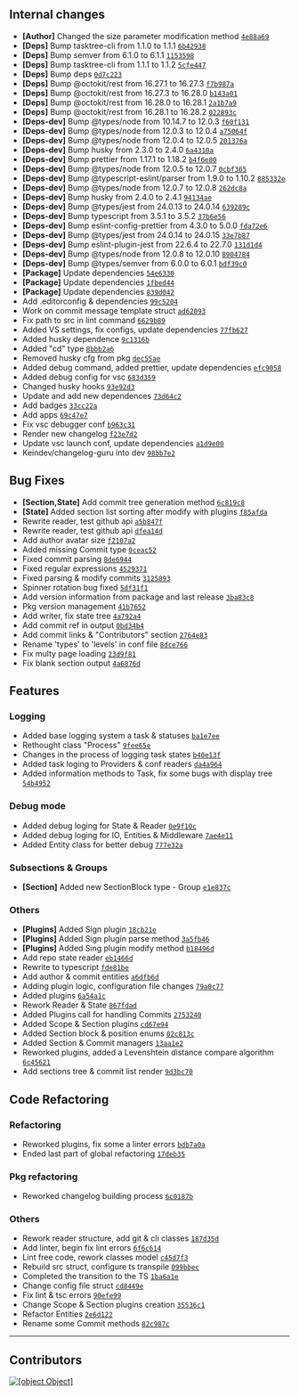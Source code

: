 ## Internal сhanges
- **[Author]** Сhanged the size parameter modification method  [``` 4e88a69 ```](https://github.com/keindev/changelog-guru/commit/4e88a6906d363e24d8a4ccec6211906bf5825658)
- **[Deps]** Bump tasktree-cli from 1.1.0 to 1.1.1  [``` 6b42938 ```](https://github.com/keindev/changelog-guru/commit/6b429381d2424c23f062aef17acab7b2dc179d90)
- **[Deps]** Bump semver from 6.1.0 to 6.1.1  [``` 1153598 ```](https://github.com/keindev/changelog-guru/commit/1153598f0ad213fe00651ed5f4313b76d8eb2eba)
- **[Deps]** Bump tasktree-cli from 1.1.1 to 1.1.2  [``` 5cfe447 ```](https://github.com/keindev/changelog-guru/commit/5cfe447b856d9355ff104d3d0cd8c33f55a3454a)
- **[Deps]** Bump deps  [``` 0d7c223 ```](https://github.com/keindev/changelog-guru/commit/0d7c223d1e3ab91c092143c93e822c7eb44c770c)
- **[Deps]** Bump @octokit/rest from 16.27.1 to 16.27.3  [``` f7b987a ```](https://github.com/keindev/changelog-guru/commit/f7b987a41fa4e7c668e237c977b40b291ade5edf)
- **[Deps]** Bump @octokit/rest from 16.27.3 to 16.28.0  [``` b143a01 ```](https://github.com/keindev/changelog-guru/commit/b143a015ede29711edf68a57a097d762482aa15a)
- **[Deps]** Bump @octokit/rest from 16.28.0 to 16.28.1  [``` 2a1b7a9 ```](https://github.com/keindev/changelog-guru/commit/2a1b7a96ee119b2118bbdbf36edd10ba99e0f80a)
- **[Deps]** Bump @octokit/rest from 16.28.1 to 16.28.2  [``` 022893c ```](https://github.com/keindev/changelog-guru/commit/022893c988b7a1fc726b0744c94f1972d91b12dd)
- **[Deps-dev]** Bump @types/node from 10.14.7 to 12.0.3  [``` f60f131 ```](https://github.com/keindev/changelog-guru/commit/f60f131a1327306170faf7d1fe334cd61743b113)
- **[Deps-dev]** Bump @types/node from 12.0.3 to 12.0.4  [``` a75064f ```](https://github.com/keindev/changelog-guru/commit/a75064f189e1894beb541c76a1c5b12671d6806e)
- **[Deps-dev]** Bump @types/node from 12.0.4 to 12.0.5  [``` 201376a ```](https://github.com/keindev/changelog-guru/commit/201376a81c9967bd3cac7bf75fc999d4aac4fea2)
- **[Deps-dev]** Bump husky from 2.3.0 to 2.4.0  [``` 6a4310a ```](https://github.com/keindev/changelog-guru/commit/6a4310aab71216ed52abd87cdc95fc131db23cf8)
- **[Deps-dev]** Bump prettier from 1.17.1 to 1.18.2  [``` b4f6e80 ```](https://github.com/keindev/changelog-guru/commit/b4f6e803838955d183048a4b3aaac3ccc7c94331)
- **[Deps-dev]** Bump @types/node from 12.0.5 to 12.0.7  [``` 0cbf365 ```](https://github.com/keindev/changelog-guru/commit/0cbf36540792011b2e27d1f027375fa226644f43)
- **[Deps-dev]** Bump @typescript-eslint/parser from 1.9.0 to 1.10.2  [``` 885332e ```](https://github.com/keindev/changelog-guru/commit/885332ef36de52394efc991f89c1115c6b02127b)
- **[Deps-dev]** Bump @types/node from 12.0.7 to 12.0.8  [``` 262dc8a ```](https://github.com/keindev/changelog-guru/commit/262dc8a228a84e4ade8c5a970c8a64142d44fc92)
- **[Deps-dev]** Bump husky from 2.4.0 to 2.4.1  [``` 94134ae ```](https://github.com/keindev/changelog-guru/commit/94134ae1efd49ccfd912fd69a5b3f430ebdd2eb1)
- **[Deps-dev]** Bump @types/jest from 24.0.13 to 24.0.14  [``` 639289c ```](https://github.com/keindev/changelog-guru/commit/639289c0dba00377cbcae5ed9c0783e7e8c43113)
- **[Deps-dev]** Bump typescript from 3.5.1 to 3.5.2  [``` 37b6e56 ```](https://github.com/keindev/changelog-guru/commit/37b6e56a9767cb454ba173f2b4fc780dc54773d1)
- **[Deps-dev]** Bump eslint-config-prettier from 4.3.0 to 5.0.0  [``` fda72e6 ```](https://github.com/keindev/changelog-guru/commit/fda72e61e8bc096173d28cfe467bf04f2f263756)
- **[Deps-dev]** Bump @types/jest from 24.0.14 to 24.0.15  [``` 33e7b87 ```](https://github.com/keindev/changelog-guru/commit/33e7b87a7a64ca2ab957744d5a3d7e83afb49fc3)
- **[Deps-dev]** Bump eslint-plugin-jest from 22.6.4 to 22.7.0  [``` 131d1d4 ```](https://github.com/keindev/changelog-guru/commit/131d1d42d6dfef92350bd506003ae808e9bbfd22)
- **[Deps-dev]** Bump @types/node from 12.0.8 to 12.0.10  [``` 8904784 ```](https://github.com/keindev/changelog-guru/commit/89047848e0999c8d1e99165fc2540c4e09f22873)
- **[Deps-dev]** Bump @types/semver from 6.0.0 to 6.0.1  [``` bdf39c0 ```](https://github.com/keindev/changelog-guru/commit/bdf39c0abfe4a05732d58e7d13d1896b2e945795)
- **[Package]** Update dependencies  [``` 54e6330 ```](https://github.com/keindev/changelog-guru/commit/54e63302f890edb007dd3a5911d6ae08ad62134f)
- **[Package]** Update dependencies  [``` 1fbed44 ```](https://github.com/keindev/changelog-guru/commit/1fbed44925822a89fdb3cb8ceef460ac3b4fb77c)
- **[Package]** Update dependencies  [``` 839d042 ```](https://github.com/keindev/changelog-guru/commit/839d04201466025bad2269548a4ca5be2f81593c)
- Add .editorconfig & dependencies  [``` 99c5204 ```](https://github.com/keindev/changelog-guru/commit/99c5204c7f1816a0aac980ff56aa2c0573cb437a)
- Work on commit message template struct  [``` ad62093 ```](https://github.com/keindev/changelog-guru/commit/ad62093ee283cbf772724be6779935951a57bb17)
- Fix path to src in lint command  [``` 6629b89 ```](https://github.com/keindev/changelog-guru/commit/6629b89b82ce9262929938e8548fd884c2af13d3)
- Added VS settings, fix configs, update dependencies  [``` 77fb627 ```](https://github.com/keindev/changelog-guru/commit/77fb62753b6e7f634805215b7253c39b8947fc48)
- Added husky dependence  [``` 9c1316b ```](https://github.com/keindev/changelog-guru/commit/9c1316bc9ea7f8cc0e8234ca6b2e713015b71b98)
- Added "cd" type  [``` 8bbb2a6 ```](https://github.com/keindev/changelog-guru/commit/8bbb2a612fe2a8f52beb374c16a2d8972bc77893)
- Removed husky cfg from pkg  [``` dec55ae ```](https://github.com/keindev/changelog-guru/commit/dec55ae96d4020ddae99d521bcd7f86fbfc39ad7)
- Added debug command, added prettier, update dependencies  [``` efc9058 ```](https://github.com/keindev/changelog-guru/commit/efc9058577e69eea9bc701c6b09931f8a22dd2d6)
- Added debug config for vsc  [``` 683d359 ```](https://github.com/keindev/changelog-guru/commit/683d359880688c43de98a706f272107187df3023)
- Changed husky hooks  [``` 93e92d3 ```](https://github.com/keindev/changelog-guru/commit/93e92d38234536a06423894a761e243915f05d6a)
- Update and add new dependences  [``` 73d64c2 ```](https://github.com/keindev/changelog-guru/commit/73d64c2ec7e4c07424a5d758e8e765d803290491)
- Add badges  [``` 33cc22a ```](https://github.com/keindev/changelog-guru/commit/33cc22a2dd970cabd6ca66b17d9a7ed542f16d76)
- Add apps  [``` 69c47e7 ```](https://github.com/keindev/changelog-guru/commit/69c47e747cb94aa7120ac7242f743f1d115f42a0)
- Fix vsc debugger conf  [``` b963c31 ```](https://github.com/keindev/changelog-guru/commit/b963c317dc63fad0d62b2031cd0907b063ad1ce1)
- Render new changelog  [``` f23e7d2 ```](https://github.com/keindev/changelog-guru/commit/f23e7d23865c348bfa5da26685c7e168971f6c32)
- Update vsc launch conf, update dependencies  [``` a1d9e00 ```](https://github.com/keindev/changelog-guru/commit/a1d9e00f0fb06d15775534bd56047d860aa7db72)
- Keindev/changelog-guru into dev  [``` 98bb7e2 ```](https://github.com/keindev/changelog-guru/commit/98bb7e2ff54ed0c713afe5bea358313d5dad8a59)
## Bug Fixes
- **[Section,State]** Add commit tree generation method  [``` 6c819c8 ```](https://github.com/keindev/changelog-guru/commit/6c819c80096fd1276185ad5d5180ada3965500e9)
- **[State]** Added section list sorting after modify with plugins  [``` f85afda ```](https://github.com/keindev/changelog-guru/commit/f85afda8443a3a593dbc3220da8a78ea007a209c)
- Rewrite reader, test github api  [``` a5b847f ```](https://github.com/keindev/changelog-guru/commit/a5b847fc992182e3377a49d7777f2d22eb3f05ef)
- Rewrite reader, test github api  [``` dfea14d ```](https://github.com/keindev/changelog-guru/commit/dfea14d54f3a44d29bf943ea9a138538a5d7f2ae)
- Add author avatar size  [``` f2107a2 ```](https://github.com/keindev/changelog-guru/commit/f2107a21143370f69a1edd965e2354d040456512)
- Added missing Commit type  [``` 0ceac52 ```](https://github.com/keindev/changelog-guru/commit/0ceac527bef36747930de4e91df52acd46017cdd)
- Fixed commit parsing  [``` 8de6944 ```](https://github.com/keindev/changelog-guru/commit/8de6944e8ac88bc96b8a3e83117ac506f36e7736)
- Fixed regular expressions  [``` 4529371 ```](https://github.com/keindev/changelog-guru/commit/452937153e7cd3582002c1538af00bfd23e37eed)
- Fixed parsing & modify commits  [``` 3125893 ```](https://github.com/keindev/changelog-guru/commit/3125893812639b832e1933bec6eb616e7de62f54)
- Spinner rotation bug fixed  [``` 5df31f1 ```](https://github.com/keindev/changelog-guru/commit/5df31f15da9d59bd71ea67d89ad7b628786589e9)
- Add version information from package and last release  [``` 3ba83c8 ```](https://github.com/keindev/changelog-guru/commit/3ba83c818ecd0566f077b969a05c3de2279803dc)
- Pkg version management  [``` 41b7652 ```](https://github.com/keindev/changelog-guru/commit/41b7652a3fcab0d0e812e91745897e82300b2495)
- Add writer, fix state tree  [``` 4a792a4 ```](https://github.com/keindev/changelog-guru/commit/4a792a4e0b487611611962cd60861b794d5e0562)
- Add commit ref in output  [``` 0bd34b4 ```](https://github.com/keindev/changelog-guru/commit/0bd34b47bfe986e95f2f04abc3702773fcf9558c)
- Add commit links & "Contributors" section  [``` 2764e83 ```](https://github.com/keindev/changelog-guru/commit/2764e83b47d9c0ed0a3ca7848476bda28e5f17c9)
- Rename 'types' to 'levels' in conf file  [``` 8dce766 ```](https://github.com/keindev/changelog-guru/commit/8dce7666f5bb5a0a9d2cb6b13721bd1bee912bdc)
- Fix multy page loading  [``` 23d9f81 ```](https://github.com/keindev/changelog-guru/commit/23d9f8133d53716e09b0882069c0c0f0347b0eac)
- Fix blank section output  [``` 4a6876d ```](https://github.com/keindev/changelog-guru/commit/4a6876df0413bb761bd54e85474fdd047fb29d46)
## Features
### Logging
- Added base logging system a task & statuses  [``` ba1e7ee ```](https://github.com/keindev/changelog-guru/commit/ba1e7eeb4ac0c12044cbbe4ba17337add9f4bef1)
- Rethought class "Process"  [``` 9fee65e ```](https://github.com/keindev/changelog-guru/commit/9fee65edb1367e2d7a0ef914612f08bfd92b409b)
- Changes in the process of logging task states  [``` b40e13f ```](https://github.com/keindev/changelog-guru/commit/b40e13f2cde4fb283ecad8ab4e960fd0581dfca7)
- Added task loging to Providers & conf readers  [``` da4a964 ```](https://github.com/keindev/changelog-guru/commit/da4a9648e347355c44bb624dc4ffd3329309b302)
- Added information methods to Task, fix some bugs with display tree  [``` 54b4952 ```](https://github.com/keindev/changelog-guru/commit/54b49526b1ac69bbf8c3b42cad840c01f6743ea9)
### Debug mode
- Added debug loging for State & Reader  [``` 0e9f10c ```](https://github.com/keindev/changelog-guru/commit/0e9f10c025b094fc2ca84c5c4f2adda7921f511e)
- Added debug loging for IO, Entities & Middleware  [``` 7ae4e11 ```](https://github.com/keindev/changelog-guru/commit/7ae4e11d0956f95282e65c93daf829db78ed35c0)
- Added Entity class for better debug  [``` 777e32a ```](https://github.com/keindev/changelog-guru/commit/777e32a9082549e46c7bb6390af7bc2ca6949c4b)
### Subsections & Groups
- **[Section]** Added new SectionBlock type - Group  [``` e1e837c ```](https://github.com/keindev/changelog-guru/commit/e1e837ccf41fd543af77bf2595bca97adfecb0d7)
### Others
- **[Plugins]** Added Sign plugin  [``` 18cb21e ```](https://github.com/keindev/changelog-guru/commit/18cb21e45693d68e6cc499aac72882d91161fac2)
- **[Plugins]** Added Sign plugin parse method  [``` 3a5fb46 ```](https://github.com/keindev/changelog-guru/commit/3a5fb46755f9f12dd38142187f88eac7d3b81a99)
- **[Plugins]** Added Sing plugin modify method  [``` b18496d ```](https://github.com/keindev/changelog-guru/commit/b18496da836d33acb38e148032716e5abe374036)
- Add repo state reader  [``` eb1466d ```](https://github.com/keindev/changelog-guru/commit/eb1466da10729a4753fd936a9948551f76bd6e8a)
- Rewrite to typescript  [``` fde81be ```](https://github.com/keindev/changelog-guru/commit/fde81bef20850e326cdc4651015f7473a136b623)
- Add author & commit entities  [``` a6dfb6d ```](https://github.com/keindev/changelog-guru/commit/a6dfb6d6660ef32662a429fb470b34adbe1840d4)
- Adding plugin logic, configuration file changes  [``` 79a0c77 ```](https://github.com/keindev/changelog-guru/commit/79a0c77d6d8a04af0018288d68bfda06ab5da82c)
- Added plugins  [``` 6a54a1c ```](https://github.com/keindev/changelog-guru/commit/6a54a1cc5268f6ff14c6ecb2de66baa19c5d430a)
- Rework Reader & State  [``` 867fdad ```](https://github.com/keindev/changelog-guru/commit/867fdad66ab75b656a350e9a507410312a251ace)
- Added Plugins  call for handling Сommits  [``` 2753240 ```](https://github.com/keindev/changelog-guru/commit/27532404adba5d198f700e63054a1abe0b8120a9)
- Added Scope & Section plugins  [``` cd67e94 ```](https://github.com/keindev/changelog-guru/commit/cd67e94d5a6d4222631dab60540099f1497683e3)
- Added Section block & position enums  [``` 02c813c ```](https://github.com/keindev/changelog-guru/commit/02c813ce9e60859714358df21e9d1cd39ea18372)
- Added Section & Commit managers  [``` 13aa1e2 ```](https://github.com/keindev/changelog-guru/commit/13aa1e2053a0fa3de4b29c6f3a74b8557d1a98f4)
- Reworked plugins, added a Levenshtein distance compare algorithm  [``` 6c45621 ```](https://github.com/keindev/changelog-guru/commit/6c456218d0a6ccd698e56e3cb1f024e56db57844)
- Add sections tree & commit list render  [``` 9d3bc70 ```](https://github.com/keindev/changelog-guru/commit/9d3bc7004cb591eb3c5db11b5d4c3fec5540b2cb)
## Code Refactoring
### Refactoring
- Reworked plugins, fix some a linter errors  [``` bdb7a0a ```](https://github.com/keindev/changelog-guru/commit/bdb7a0a9cbc57c5aee3ad3b7785f4bb1be5e2c93)
- Ended last part of global refactoring  [``` 17deb35 ```](https://github.com/keindev/changelog-guru/commit/17deb35c2e0f7b5388e97b2fb993debeb73cf72d)
### Pkg refactoring
- Reworked changelog building process  [``` 6c0187b ```](https://github.com/keindev/changelog-guru/commit/6c0187bca88a0d0b68767c7ceb894c7b8e105c94)
### Others
- Rework reader structure, add git & cli classes  [``` 187d35d ```](https://github.com/keindev/changelog-guru/commit/187d35dc1436afaa290a4a7cda4926e6eebd0c26)
- Add linter, begin fix lint errors  [``` 6f6c614 ```](https://github.com/keindev/changelog-guru/commit/6f6c614cc5b0d700d8725a6ceeb2b4519be8b6a4)
- Lint free code, rework classes model  [``` c45d7f3 ```](https://github.com/keindev/changelog-guru/commit/c45d7f3aed91bb54886f21c57cf22296418c072d)
- Rebuild src struct, configure ts transpile  [``` 099bbec ```](https://github.com/keindev/changelog-guru/commit/099bbec3d0240870db4cfabb006a958c032e2d61)
- Completed the transition to the TS  [``` 1ba6a1e ```](https://github.com/keindev/changelog-guru/commit/1ba6a1e9ffb7ac6d4824005213b85f6f9e6bf5ab)
- Change config file struct  [``` cd8449e ```](https://github.com/keindev/changelog-guru/commit/cd8449e71e896be695c7bb8497b068d693a56db0)
- Fix lint & tsc errors  [``` 90efe99 ```](https://github.com/keindev/changelog-guru/commit/90efe997e7b8669d3e9a4e7239d3d9e7e61058b9)
- Change Scope & Section plugins creation  [``` 35536c1 ```](https://github.com/keindev/changelog-guru/commit/35536c131a08bfef67aa07244cde76183ff70240)
- Refactor Entities  [``` 2e6d122 ```](https://github.com/keindev/changelog-guru/commit/2e6d12275c2141337aab1c1af7a5b73b45b48ef0)
- Rename some Commit methods  [``` 82c987c ```](https://github.com/keindev/changelog-guru/commit/82c987c22e938c21a7e8b42b7a4c5ad40b7a5d4a)
---
## Contributors
[![[object Object]](https://avatars3.githubusercontent.com/u/4527292?v=4&size=40)](https://github.com/keindev)